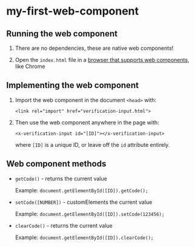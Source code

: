 # my-first-web-component

## Running the web component

1. There are no dependencies, these are native web components!

2. Open the `index.html` file in a [browser that supports web components](https://caniuse.com/#search=components), like Chrome

## Implementing the web component

1. Import the web component in the document `<head>` with:

    `<link rel="import" href="verification-input.html">`

2. Then use the web component anywhere in the page with:

   `<x-verification-input id="[ID]"></x-verification-input>`

   where `[ID]` is a unique ID, or leave off the `id` attribute entirely.

## Web component methods

* `getCode()` - returns the current value

   Example: `document.getElementById([ID]).getCode();`

* `setCode([NUMBER])` - customElements the current value

   Example: `document.getElementById([ID]).setCode(123456);`

* `clearCode()` - returns the current value

   Example: `document.getElementById([ID]).clearCode();`
